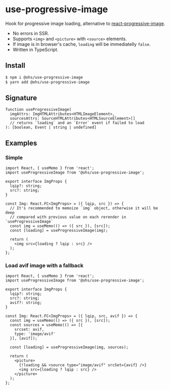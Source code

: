 # use-progressive-image

Hook for progressive image loading, alternative to [react-progressive-image](https://www.npmjs.com/package/react-progressive-image).

 - No errors in SSR.
 - Supports `<img>` and `<picture>` with `<source>` elements.
 - If image is in browser's cache, `loading` will be immediatelly `false`.
 - Written in TypeScript.

## Install

```bash
$ npm i @ohs/use-progressive-image
$ yarn add @ohs/use-progressive-image
```

## Signature
```tsx
function useProgressiveImage(
  imgAttrs: ImgHTMLAttributes<HTMLImageElement>, 
  sourcesAttrs: SourceHTMLAttributes<HTMLSourceElement>[]
  // returns `loading` and an `Error` event if failed to load
): [boolean, Event | string | undefined] 
```

## Examples
### Simple

```tsx
import React, { useMemo } from 'react';
import useProgressiveImage from '@ohs/use-progressive-image';

export interface ImgProps {
  lqip?: string;
  src?: string;
}

const Img: React.FC<ImgProps> = ({ lqip, src }) => {
  // It's recommended to memoize `img` object, otherwise it will be deep 
  // compared with previous value on each rerender in `useProgressiveImage`
  const img = useMemo(() => ({ src }), [src]);
  const [loading] = useProgressiveImage(img);

  return (
    <img src={loading ? lqip : src} />
  );
};
```
### Load avif image with a fallback

```tsx
import React, { useMemo } from 'react';
import useProgressiveImage from '@ohs/use-progressive-image';

export interface ImgProps {
  lqip?: string;
  src?: string;
  avif?: string;
}

const Img: React.FC<ImgProps> = ({ lqip, src, avif }) => {
  const img = useMemo(() => ({ src }), [src]);
  const sources = useMemo(() => [{ 
    srcset: avif, 
    type: 'image/avif' 
  }], [avif]);

  const [loading] = useProgressiveImage(img, sources);

  return (
    <picture>
      {!loading && <source type="image/avif" srcSet={avif} />}
      <img src={loading ? lqip : src} />
    </picture>
  );
};
```
